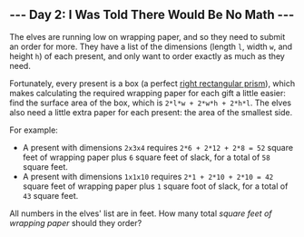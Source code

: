 ## \--- Day 2: I Was Told There Would Be No Math ---

The elves are running low on wrapping paper, and so they need to submit an
order for more. They have a list of the dimensions (length `l`, width `w`, and
height `h`) of each present, and only want to order exactly as much as they
need.

Fortunately, every present is a box (a perfect [right rectangular
prism](https://en.wikipedia.org/wiki/Cuboid#Rectangular_cuboid)), which makes
calculating the required wrapping paper for each gift a little easier: find
the surface area of the box, which is `2*l*w + 2*w*h + 2*h*l`. The elves also
need a little extra paper for each present: the area of the smallest side.

For example:

  * A present with dimensions `2x3x4` requires `2*6 + 2*12 + 2*8 = 52` square feet of wrapping paper plus `6` square feet of slack, for a total of `58` square feet.
  * A present with dimensions `1x1x10` requires `2*1 + 2*10 + 2*10 = 42` square feet of wrapping paper plus `1` square foot of slack, for a total of `43` square feet.

All numbers in the elves' list are in feet. How many total _square feet of
wrapping paper_ should they order?

